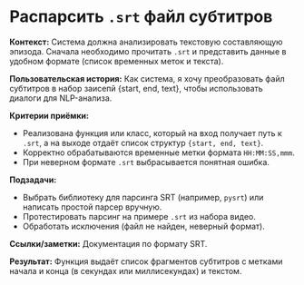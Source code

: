# **Распарсить `.srt` файл субтитров**

**Контекст:** Система должна анализировать текстовую составляющую эпизода. Сначала необходимо прочитать `.srt` и представить данные в удобном формате (список временных меток и текста).


**Пользовательская история:** Как система, я хочу преобразовать файл субтитров в набор заисепй {start, end, text}, чтобы использовать диалоги для NLP-анализа.


**Критерии приёмки:**
- Реализована функция или класс, который на вход получает путь к `.srt`, а на выходе отдаёт список структур `{start, end, text}`.
- Корректно обрабатываются временные метки формата `HH:MM:SS,mmm`.
- При неверном формате `.srt` выбрасывается понятная ошибка.


**Подзадачи:**
- Выбрать библиотеку для парсинга SRT (например, `pysrt`) или написать простой парсер вручную.
- Протестировать парсинг на примере `.srt` из набора видео.
- Обработать исключения (файл не найден, неверный формат).


**Ссылки/заметки:** Документация по формату SRT.

**Результат:** Функция выдаёт список фрагментов субтитров с метками начала и конца (в секундах или миллисекундах) и текстом.
